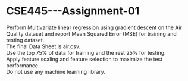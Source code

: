 # CSE445---Assignment-01
Perform Multivariate linear regression using gradient descent on the Air Quality dataset and report Mean Squared Error (MSE) for training and testing dataset.
<br>
The final Data Sheet is air.csv. <br>
Use the top 75% of data for training and the rest 25% for testing. <br>
Apply feature scaling and feature selection to maximize the test performance. <br>
Do not use any machine learning library.
